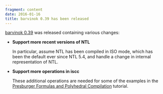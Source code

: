 ```yaml
---
fragment: content
date: 2016-01-16
title: barvinok 0.39 has been released
---
```



<a href="http://barvinok.gforge.inria.fr/">barvinok 0.39</a>
was released containing various changes:

 * **Support more recent versions of NTL**

   In particular, assume NTL has been compiled in ISO mode,
   which has been the default ever since NTL 5.4, and
   handle a change in internal representation of NTL.

 * **Support more operations in iscc**

   These additional operations are needed for some of the examples in the
   <a href="https://lirias.kuleuven.be/handle/123456789/523109">
   Presburger Formulas and Polyhedral Compilation</a> tutorial.
